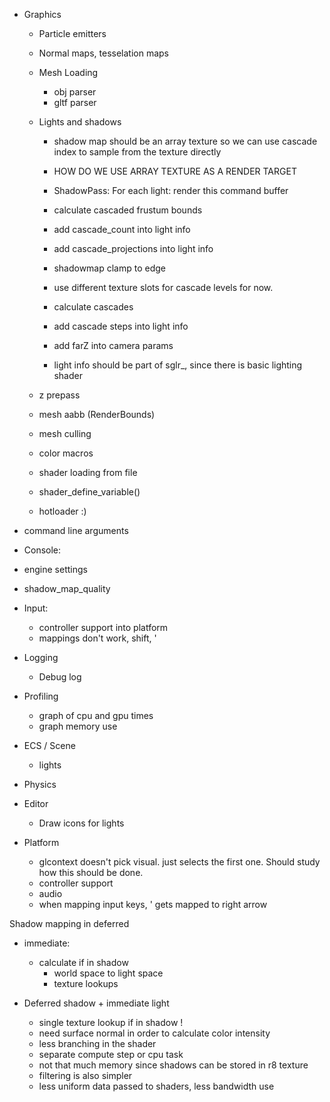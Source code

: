 * Graphics
  - Particle emitters
  - Normal maps, tesselation maps
  - Mesh Loading
    - obj parser
    - gltf parser

  - Lights and shadows
    - shadow map should be an array texture so we can use cascade index to sample from the texture directly
    - HOW DO WE USE ARRAY TEXTURE AS A RENDER TARGET

    - ShadowPass:
      For each light:
        render this command buffer
    
    - calculate cascaded frustum bounds    
    - add cascade_count into light info
    - add cascade_projections into light info
    - shadowmap clamp to edge
    - use different texture slots for cascade levels for now.
    - calculate cascades
    - add cascade steps into light info
    - add farZ into camera params
    - light info should be part of sglr_, since there is basic lighting shader

       
  - z prepass
  - mesh aabb (RenderBounds)
  - mesh culling  
  - color macros
  - shader loading from file
  - shader_define_variable()
  - hotloader :)
  
* command line arguments
  
*  Console:
  - engine settings
   + shadow_map_quality
    
* Input:
  + controller support into platform
  + mappings don't work, shift, '
    
* Logging
  - Debug log

* Profiling
  - graph of cpu and gpu times
  - graph memory use

* ECS / Scene
  - lights
  
* Physics

* Editor
  - Draw icons for lights
  
 
* Platform
  - glcontext doesn't pick visual. just selects the first one. Should study how this should be done.
  - controller support
  - audio 
  - when mapping input keys, ' gets mapped to right arrow





Shadow mapping in deferred

- immediate:
  - calculate if in shadow
    * world space to light space
    * texture lookups

- Deferred shadow + immediate light
  - single texture lookup if in shadow !
  - need surface normal in order to calculate color intensity
  - less branching in the shader
  - separate compute step or cpu task
  - not that much memory since shadows can be stored in r8 texture
  - filtering is also simpler
  - less uniform data passed to shaders, less bandwidth use

  

 